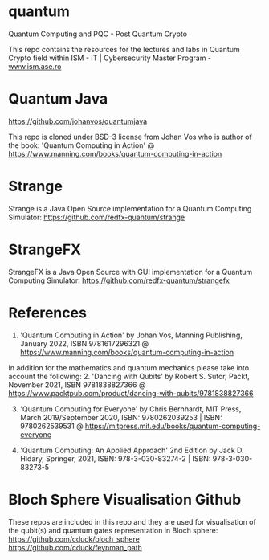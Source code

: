 # quantum
Quantum Computing and PQC - Post Quantum Crypto

This repo contains the resources for the lectures and labs in Quantum Crypto field within ISM - IT | Cybersecurity Master Program - www.ism.ase.ro

# Quantum Java
https://github.com/johanvos/quantumjava

This repo is cloned under BSD-3 license from Johan Vos who is author of the book: 
'Quantum Computing in Action' @ https://www.manning.com/books/quantum-computing-in-action

# Strange 
Strange is a Java Open Source implementation for a Quantum Computing Simulator:
https://github.com/redfx-quantum/strange

# StrangeFX 
StrangeFX is a Java Open Source with GUI implementation for a Quantum Computing Simulator:
https://github.com/redfx-quantum/strangefx

# References
1. 'Quantum Computing in Action' by Johan Vos, Manning Publishing, January 2022, ISBN 9781617296321 
@ https://www.manning.com/books/quantum-computing-in-action

In addition for the mathematics and quantum mechanics please take into account the following:
2. 'Dancing with Qubits' by Robert S. Sutor, Packt, November 2021, ISBN 9781838827366
@ https://www.packtpub.com/product/dancing-with-qubits/9781838827366

3. 'Quantum Computing for Everyone' by Chris Bernhardt, MIT Press, March 2019/September 2020, ISBN: 9780262039253 | ISBN: 9780262539531
@ https://mitpress.mit.edu/books/quantum-computing-everyone

4. 'Quantum Computing: An Applied Approach' 2nd Edition by Jack D. Hidary, Springer, 2021, ISBN: 978-3-030-83274-2 | ISBN: 978-3-030-83273-5

# Bloch Sphere Visualisation Github 
These repos are included in this repo and they are used for visualisation of the qubit(s) and quantum gates representation in Bloch sphere:
https://github.com/cduck/bloch_sphere
https://github.com/cduck/feynman_path

